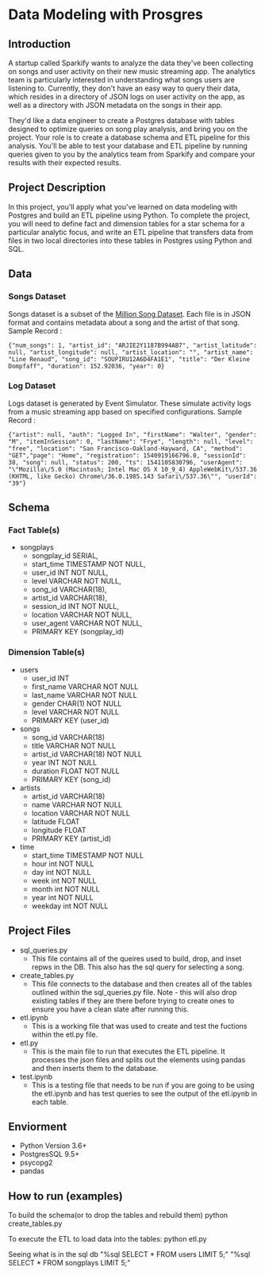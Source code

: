 # Data Modeling with Prosgres

## Introduction
A startup called Sparkify wants to analyze the data they've been collecting on songs and user activity on their new music streaming app. The analytics team is particularly interested in understanding what songs users are listening to. Currently, they don't have an easy way to query their data, which resides in a directory of JSON logs on user activity on the app, as well as a directory with JSON metadata on the songs in their app.

They'd like a data engineer to create a Postgres database with tables designed to optimize queries on song play analysis, and bring you on the project. Your role is to create a database schema and ETL pipeline for this analysis. You'll be able to test your database and ETL pipeline by running queries given to you by the analytics team from Sparkify and compare your results with their expected results.

## Project Description
In this project, you'll apply what you've learned on data modeling with Postgres and build an ETL pipeline using Python. To complete the project, you will need to define fact and dimension tables for a star schema for a particular analytic focus, and write an ETL pipeline that transfers data from files in two local directories into these tables in Postgres using Python and SQL.


## Data
### Songs Dataset
Songs dataset is a subset of the [Million Song Dataset](http://millionsongdataset.com/). Each file is in JSON format and contains metadata about a song and the artist of that song.
Sample Record :
```
{"num_songs": 1, "artist_id": "ARJIE2Y1187B994AB7", "artist_latitude": null, "artist_longitude": null, "artist_location": "", "artist_name": "Line Renaud", "song_id": "SOUPIRU12A6D4FA1E1", "title": "Der Kleine Dompfaff", "duration": 152.92036, "year": 0}
```

### Log Dataset
Logs dataset is generated by Event Simulator. These simulate activity logs from a music streaming app based on specified configurations.
Sample Record :
```
{"artist": null, "auth": "Logged In", "firstName": "Walter", "gender": "M", "itemInSession": 0, "lastName": "Frye", "length": null, "level": "free", "location": "San Francisco-Oakland-Hayward, CA", "method": "GET","page": "Home", "registration": 1540919166796.0, "sessionId": 38, "song": null, "status": 200, "ts": 1541105830796, "userAgent": "\"Mozilla\/5.0 (Macintosh; Intel Mac OS X 10_9_4) AppleWebKit\/537.36 (KHTML, like Gecko) Chrome\/36.0.1985.143 Safari\/537.36\"", "userId": "39"}
```

## Schema 
### Fact Table(s)
- songplays
    - songplay_id SERIAL,
    - start_time TIMESTAMP NOT NULL,
    - user_id INT NOT NULL,
    - level VARCHAR NOT NULL,
    - song_id VARCHAR(18),
    - artist_id VARCHAR(18),
    - session_id INT NOT NULL,
    - location VARCHAR NOT NULL,
    - user_agent VARCHAR NOT NULL,
    - PRIMARY KEY (songplay_id)

### Dimension Table(s)
- users
    - user_id INT
    - first_name VARCHAR NOT NULL
    - last_name VARCHAR NOT NULL
    - gender CHAR(1) NOT NULL
    - level VARCHAR NOT NULL
    - PRIMARY KEY (user_id)
- songs
    - song_id VARCHAR(18)
    - title VARCHAR NOT NULL
    - artist_id VARCHAR(18) NOT NULL
    - year INT NOT NULL
    - duration FLOAT NOT NULL
    - PRIMARY KEY (song_id)
- artists
    - artist_id VARCHAR(18)
    - name VARCHAR NOT NULL
    - location VARCHAR NOT NULL
    - latitude FLOAT
    - longitude FLOAT
    - PRIMARY KEY (artist_id)
- time
    - start_time TIMESTAMP NOT NULL
    - hour int NOT NULL
    - day int NOT NULL
    - week int NOT NULL
    - month int NOT NULL
    - year int NOT NULL
    - weekday int NOT NULL



## Project Files 
- sql_queries.py
    - This file contains all of the queires used to build, drop, and inset repws in the DB.  This also has the sql query for selecting a song.  
- create_tables.py
    - This file connects to the database and then creates all of the tables outlined within the sql_queries.py file.  Note - this will also drop existing tables if they are there before trying to create ones to ensure you have a clean slate after running this.  
- etl.ipynb
    - This is a working file that was used to create and test the fuctions within the etl.py file.  
- etl.py
    - This is the main file to run that executes the ETL pipeline.  It processes the json files and splits out the elements using pandas and then inserts them to the database. 
- test.ipynb
    - This is a testing file that needs to be run if you are going to be using the etl.ipynb and has test queries to see the output of the etl.ipynb in each table.  


## Enviorment 
- Python Version 3.6+
- PostgresSQL 9.5+
- psycopg2
- pandas 


## How to run (examples)

To build the schema(or to drop the tables and rebuild them) python create_tables.py

To execute the ETL to load data into the tables:
python etl.py

Seeing what is in the sql db
"%sql SELECT * FROM users LIMIT 5;"
"%sql SELECT * FROM songplays LIMIT 5;"

